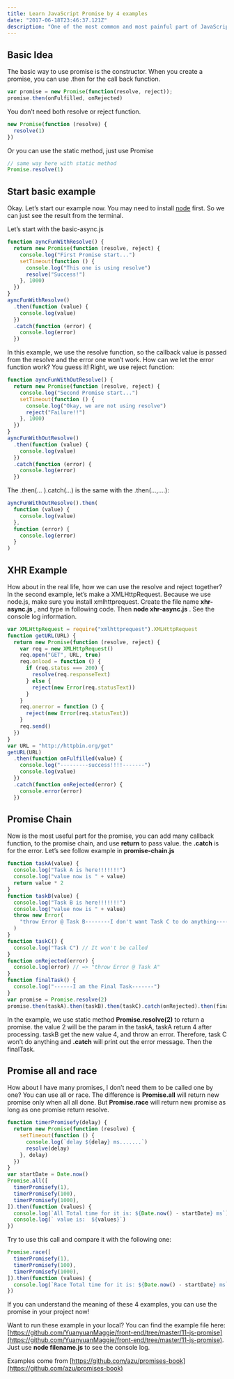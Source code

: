 ```yaml
---
title: Learn JavaScript Promise by 4 examples
date: "2017-06-18T23:46:37.121Z"
description: "One of the most common and most painful part of JavaScript is the async call. Now let’s try to use ES6 Promises to make life easier."
---
```


## Basic Idea

The basic way to use promise is the constructor. When you create a promise, you can use .then for the call back function.

```js
var promise = new Promise(function(resolve, reject));
promise.then(onFulfilled, onRejected)
```

You don’t need both resolve or reject function.

```js
new Promise(function (resolve) {
  resolve(1)
})
```

Or you can use the static method, just use Promise

```js
// same way here with static method
Promise.resolve(1)
```

## Start basic example

Okay. Let’s start our example now. You may need to install [node](https://nodejs.org/en/download/) first. So we can just see the result from the terminal.

Let’s start with the basic-async.js

```js
function ayncFunWithResolve() {
  return new Promise(function (resolve, reject) {
    console.log("First Promise start...")
    setTimeout(function () {
      console.log("This one is using resolve")
      resolve("Success!")
    }, 1000)
  })
}
ayncFunWithResolve()
  .then(function (value) {
    console.log(value)
  })
  .catch(function (error) {
    console.log(error)
  })
```

In this example, we use the resolve function, so the callback value is passed from the resolve and the error one won’t work. How can we let the error function work? You guess it! Right, we use reject function:

```js
function ayncFunWithOutResolve() {
  return new Promise(function (resolve, reject) {
    console.log("Second Promise start...")
    setTimeout(function () {
      console.log("Okay, we are not using resolve")
      reject("Failure!!")
    }, 1000)
  })
}
ayncFunWithOutResolve()
  .then(function (value) {
    console.log(value)
  })
  .catch(function (error) {
    console.log(error)
  })
```

The .then(… ).catch(…) is the same with the .then(…,….):

```js
ayncFunWithOutResolve().then(
  function (value) {
    console.log(value)
  },
  function (error) {
    console.log(error)
  }
)
```

## XHR Example

How about in the real life, how we can use the resolve and reject together? In the second example, let’s make a XMLHttpRequest. Because we use node.js, make sure you install xmlhttprequest. Create the file name **xhr-async.js** , and type in following code. Then **node xhr-async.js** . See the console log information.

```js
var XMLHttpRequest = require("xmlhttprequest").XMLHttpRequest
function getURL(URL) {
  return new Promise(function (resolve, reject) {
    var req = new XMLHttpRequest()
    req.open("GET", URL, true)
    req.onload = function () {
      if (req.status === 200) {
        resolve(req.responseText)
      } else {
        reject(new Error(req.statusText))
      }
    }
    req.onerror = function () {
      reject(new Error(req.statusText))
    }
    req.send()
  })
}
var URL = "http://httpbin.org/get"
getURL(URL)
  .then(function onFulfilled(value) {
    console.log("---------success!!!!-------")
    console.log(value)
  })
  .catch(function onRejected(error) {
    console.error(error)
  })
```

## Promise Chain

Now is the most useful part for the promise, you can add many callback function, to the promise chain, and use **return** to pass value. the **.catch** is for the error. Let’s see follow example in **promise-chain.js**

```js
function taskA(value) {
  console.log("Task A is here!!!!!!!")
  console.log("value now is " + value)
  return value * 2
}
function taskB(value) {
  console.log("Task B is here!!!!!!!")
  console.log("value now is " + value)
  throw new Error(
    "throw Error @ Task B--------I don't want Task C to do anything-------"
  )
}
function taskC() {
  console.log("Task C") // It won't be called
}
function onRejected(error) {
  console.log(error) // => "throw Error @ Task A"
}
function finalTask() {
  console.log("------I am the Final Task-------")
}
var promise = Promise.resolve(2)
promise.then(taskA).then(taskB).then(taskC).catch(onRejected).then(finalTask)
```

In the example, we use static method **Promise.resolve(2)** to return a promise. the value 2 will be the param in the taskA, taskA return 4 after processing. taskB get the new value 4, and throw an error. Therefore, task C won’t do anything and **.catch** will print out the error message. Then the finalTask.

## Promise all and race

How about I have many promises, I don’t need them to be called one by one? You can use all or race. The difference is **Promise.all** will return new promise only when all all done. But **Promise.race** will return new promise as long as one promise return resolve.

```js
function timerPromisefy(delay) {
  return new Promise(function (resolve) {
    setTimeout(function () {
      console.log(`delay ${delay} ms.......`)
      resolve(delay)
    }, delay)
  })
}
var startDate = Date.now()
Promise.all([
  timerPromisefy(1),
  timerPromisefy(100),
  timerPromisefy(1000),
]).then(function (values) {
  console.log(`All Total time for it is: ${Date.now() - startDate} ms`)
  console.log(` value is:  ${values}`)
})
```

Try to use this call and compare it with the following one:

```js
Promise.race([
  timerPromisefy(1),
  timerPromisefy(100),
  timerPromisefy(1000),
]).then(function (values) {
  console.log(`Race Total time for it is: ${Date.now() - startDate} ms`)
})
```

If you can understand the meaning of these 4 examples, you can use the promise in your project now!

Want to run these example in your local? You can find the example file here: [https://github.com/YuanyuanMaggie/front-end/tree/master/11-js-promise](https://github.com/YuanyuanMaggie/front-end/tree/master/11-js-promise). Just use **node filename.js** to see the console log.

Examples come from [https://github.com/azu/promises-book](https://github.com/azu/promises-book)
